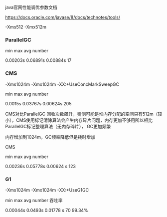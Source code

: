 java官网性能调优参数文档

https://docs.oracle.com/javase/8/docs/technotes/tools/



-Xms512 -Xmx512m



### ParallelGC

min                              max				avg              number

0.00203s                    0.06891s		0.00884s         17



### CMS

-Xms1024m -Xmx1024m  -XX:+UseConcMarkSweepGC  

min                              max				avg              number

0.0015s                      0.03767s		0.00624s        205



CMS对比ParallelGC 回收次数飙升，猜测可能是堆内存分配的空间只有512m（较小），CMS使用标记清除算法会产生内存碎片问题，内存更加不够用所以相比ParallelGC标记整理算法（无内存碎片）， GC更加频繁



内存增加到1024m，GC频率降低但是耗时增加

CMS

min                              max				  avg              number

0.00236s                     0.05778s		0.00624 s         123



### G1   

-Xms1024m -Xmx1024m  -XX:+UseG1GC

min                              max				  avg              number      吞吐率

0.00044s                     0.0493s		0.01778 s         70			99.34%